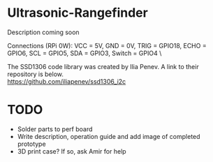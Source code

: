 # Ultrasonic-Rangefinder
Description coming soon

Connections (RPi 0W): VCC = 5V, GND = 0V, TRIG = GPIO18, ECHO = GPIO6, SCL = GPIO5, SDA = GPIO3, Switch = GPIO4 \

The SSD1306 code library was created by Ilia Penev. A link to their repository is below.\
https://github.com/iliapenev/ssd1306_i2c

# TODO
* Solder parts to perf board
* Write description, operation guide and add image of completed prototype
* 3D print case? If so, ask Amir for help
